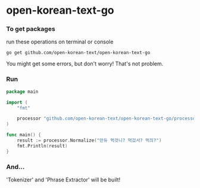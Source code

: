 # open-korean-text-go

### To get packages
run these operations on terminal or console

```
go get github.com/open-korean-text/open-korean-text-go
```

You might get some errors, but don't worry!
That's not problem.

### Run
```go
package main

import (
	"fmt"

	processor "github.com/open-korean-text/open-korean-text-go/processor"
)

func main() {
	result := processor.Normalize("만듀 먹것니? 먹겄서? 먹즤?")
	fmt.Println(result)
}
```


### And...
'Tokenizer' and 'Phrase Extractor' will be built!
